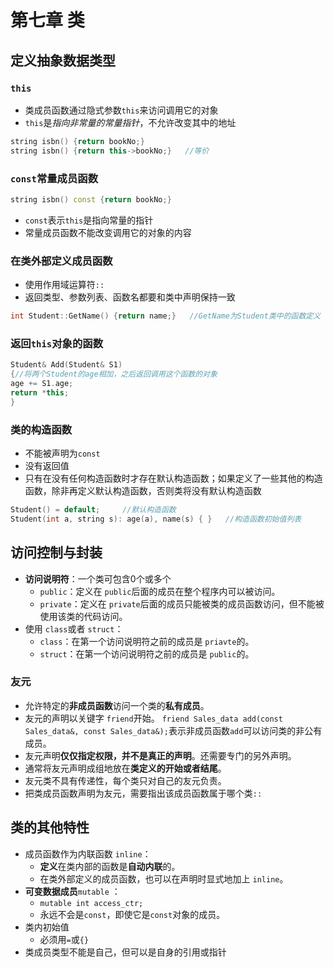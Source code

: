 # 第七章 类

## 定义抽象数据类型

### `this`
- 类成员函数通过隐式参数`this`来访问调用它的对象
- `this`是*指向非常量的常量指针*，不允许改变其中的地址
```cpp
string isbn() {return bookNo;}
string isbn() {return this->bookNo;}   //等价
```
### `const`常量成员函数
```cpp
string isbn() const {return bookNo;}
```
- `const`表示`this`是指向常量的指针
- 常量成员函数不能改变调用它的对象的内容

### 在类外部定义成员函数
- 使用作用域运算符`::`
- 返回类型、参数列表、函数名都要和类中声明保持一致
```cpp
int Student::GetName() {return name;}   //GetName为Student类中的函数定义
```
### 返回`this`对象的函数
```cpp
Student& Add(Student& S1)
{//将两个Student的age相加，之后返回调用这个函数的对象
age += S1.age;
return *this;
}
```
### 类的构造函数
- 不能被声明为`const`
- 没有返回值
- 只有在没有任何构造函数时才存在默认构造函数；如果定义了一些其他的构造函数，除非再定义默认构造函数，否则类将没有默认构造函数
```cpp
Student() = default;     //默认构造函数
Student(int a, string s): age(a), name(s) { }   //构造函数初始值列表
```
## 访问控制与封装

- **访问说明符**：一个类可包含0个或多个
  - `public`：定义在 `public`后面的成员在整个程序内可以被访问。
  - `private`：定义在 `private`后面的成员只能被类的成员函数访问，但不能被使用该类的代码访问。
- 使用 `class`或者 `struct`：
  - `class`：在第一个访问说明符之前的成员是 `priavte`的。
  -  `struct`：在第一个访问说明符之前的成员是 `public`的。

### 友元
- 允许特定的**非成员函数**访问一个类的**私有成员**。
- 友元的声明以关键字 `friend`开始。 `friend Sales_data add(const Sales_data&, const Sales_data&);`表示非成员函数`add`可以访问类的非公有成员。
- 友元声明**仅仅指定权限，并不是真正的声明**。还需要专门的另外声明。
- 通常将友元声明成组地放在**类定义的开始或者结尾**。
- 友元类不具有传递性，每个类只对自己的友元负责。
- 把类成员函数声明为友元，需要指出该成员函数属于哪个类`::`

## 类的其他特性

- 成员函数作为内联函数 `inline`：
  - **定义**在类内部的函数是**自动内联**的。
  - 在类外部定义的成员函数，也可以在声明时显式地加上 `inline`。
- **可变数据成员**`mutable` ：
  - `mutable int access_ctr;`
  - 永远不会是`const`，即使它是`const`对象的成员。
- 类内初始值
  - 必须用`=`或`{}`
- 类成员类型不能是自己，但可以是自身的引用或指针
